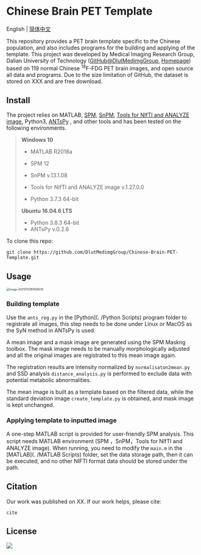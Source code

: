 # Chinese Brain PET Template

English | [简体中文](./README.zh_CN.md)

This repository provides a PET brain template specific to the Chinese population, and also includes programs for the building and applying of the template. This project was developed by Medical Imaging Research Group, Dalian University of Technology  ([GitHub@DlutMedimgGroup](https://github.com/DlutMedimgGroup), [Homepage](https://biomedimg-dlut-edu.cn/)) based on 119 normal Chinese <sup>18</sup>F-FDG PET brain images, and open source all data and programs. Due to the size limitation of GitHub, the dataset is stored on XXX and are free download.

## Install

The project relies on MATLAB, [SPM](https://www.fil.ion.ucl.ac.uk/spm/), [SnPM](http://www.nisox.org/Software/SnPM13/), [Tools for NIfTI and ANALYZE image](https://www.mathworks.com/matlabcentral/fileexchange/8797-tools-for-nifti-and-analyze-image), Python3, [ANTsPy](https://github.com/ANTsX/ANTsPy) , and other tools and has been tested on the following environments.

> **Windows 10**
>
> - MATLAB R2018a
>
> - SPM 12
>
> - SnPM v.13.1.08
>
> - Tools for NIfTI and ANALYZE image v.1.27.0.0 
>
> - Python 3.7.3 64-bit
>
> **Ubuntu 16.04.6 LTS**
>
> - Python 3.8.3 64-bit
> - ANTsPy v.0.2.6

To clone this repo:

```
git clone https://github.com/DlutMedimgGroup/Chinese-Brain-PET-Template.git
```

## Usage

<img src="README.assets/image-20210112161506035.png" alt="image-20210112161506035" style="zoom:50%;" />

### Building template

Use the ```ants_reg.py``` in the [Python](. /Python Scripts) program folder to registrate all images, this step needs to be done under Linux or MacOS as the SyN method in ANTsPy is used.

A mean image and a mask image are generated using the SPM Maskng toolbox. The mask image needs to be manually morphologically adjusted and all the original images are registrated to this mean image again.

The registration results are intensity normalized by ``normalisaton2mean.py`` and SSD analysis ``distance_analysis.py`` is performed to exclude data with potential metabolic abnormalities.

The mean image is built as a template based on the filtered data, while the standard deviation image ``create_template.py`` is obtained, and mask image is kept unchanged.

### Applying template to inputted image

A one-step MATLAB script is provided for user-friendly SPM analysis. This script needs MATLAB environment (SPM ，SnPM，Tools for NIfTI and ANALYZE image). When running, you need to modify the ``main.m`` in the [MATLAB](. /MATLAB Scripts) folder, set the data storage path, then it can be executed, and no other NIFTI format data should be stored under the path.

## Citation

Our work was published on XX. If our work helps, please cite:

```
cite
```

## License

[![](https://img.shields.io/badge/license-MIT-green)]()

